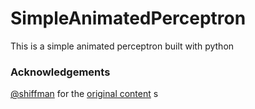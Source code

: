 # SimpleAnimatedPerceptron
This is a simple animated perceptron built with python 

### Acknowledgements
[@shiffman](https://github.com/shiffman) for the [original content](https://github.com/shiffman/The-Nature-of-Code-Examples-p5.js/tree/master/chp10_nn/NOC_10_01_Perceptron)
s